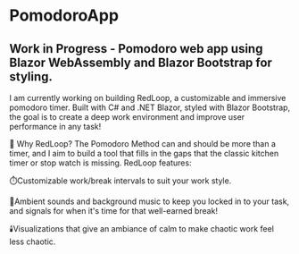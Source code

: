 # PomodoroApp
Work in Progress - Pomodoro web app using Blazor WebAssembly and Blazor Bootstrap for styling.
---
I am currently working on building RedLoop, a customizable and immersive pomodoro timer. Built with C# and .NET Blazor, styled with Blazor Bootstrap, the goal is to create a deep work environment and improve user performance in any task!

🧠 Why RedLoop?
The Pomodoro Method can and should be more than a timer, and I aim to build a tool that fills in the gaps that the classic kitchen timer or stop watch is missing. RedLoop features: 

⏱️Customizable work/break intervals to suit your work style.

🎵Ambient sounds and background music to keep you locked in to your task, and signals for when it's time for that well-earned break!

🕯️Visualizations that give an ambiance of calm to make chaotic work feel less chaotic.
